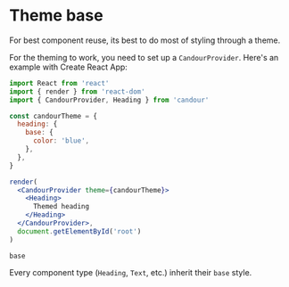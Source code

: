 # Theme base

For best component reuse, its best to do most of styling
through a theme.

For the theming to work, you need to set up a `CandourProvider`.
Here's an example with Create React App:

```jsx sandbox
import React from 'react'
import { render } from 'react-dom'
import { CandourProvider, Heading } from 'candour'

const candourTheme = {
  heading: {
    base: {
      color: 'blue',
    },
  },
}

render(
  <CandourProvider theme={candourTheme}>
    <Heading>
      Themed heading
    </Heading>
  </CandourProvider>,
  document.getElementById('root')
)
```

`base`

Every component type (`Heading`, `Text`, etc.) inherit their `base`
style.
